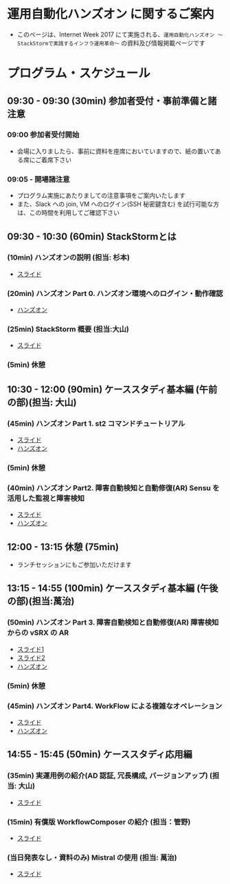 # 運用自動化ハンズオン に関するご案内
* このページは、Internet Week 2017 にて実施される、`運用自動化ハンズオン ～StackStormで実践するインフラ運用革命～` の資料及び情報掲載ページです

# プログラム・スケジュール
## 09:30 - 09:30 (30min) 参加者受付・事前準備と諸注意
### 09:00 参加者受付開始
- 会場に入りましたら、事前に資料を座席においていますので、紙の置いてある席にご着席下さい

### 09:05 - 開場諸注意
- プログラム実施にあたりましての注意事項をご案内いたします
- また、Slack への join, VM へのログイン(SSH 秘密鍵含む) を試行可能な方は、この時間を利用してご確認下さい

## 09:30 - 10:30 (60min) StackStormとは
### (10min) ハンズオンの説明 (担当: 杉本)
- [スライド](https://github.com/internetweek2017-st2/handson_documents/blob/master/slide/iw2017-st2-01-intro.pdf)

### (20min) ハンズオン Part 0. ハンズオン環境へのログイン・動作確認
- [ハンズオン](https://github.com/internetweek2017-st2/handson_documents/wiki/Handson-Part-0)

### (25min) StackStorm 概要 (担当:大山)
- [スライド](https://github.com/internetweek2017-st2/handson_documents/blob/master/slide/iw2017-st2-02-st2_abstraction.pdf)

### (5min) 休憩

## 10:30 - 12:00 (90min) ケーススタディ基本編 (午前の部)(担当: 大山)
### (45min) ハンズオン Part 1. st2 コマンドチュートリアル
- [スライド](https://github.com/internetweek2017-st2/handson_documents/blob/master/slide/iw2017-st2-03-part1-st2_tutorial.pdf)
- [ハンズオン](https://github.com/internetweek2017-st2/handson_documents/wiki/Handson-Part-1)

### (5min) 休憩 

### (40min) ハンズオン Part2. 障害自動検知と自動修復(AR) Sensu を活用した監視と障害検知
- [スライド](https://github.com/internetweek2017-st2/handson_documents/blob/master/slide/iw2017-st2-04-part2.pdf)
- [ハンズオン](https://github.com/internetweek2017-st2/handson_documents/wiki/Handson-Part-2)

## 12:00 - 13:15 休憩 (75min)
- ランチセッションにもご参加いただけます

## 13:15 - 14:55 (100min) ケーススタディ基本編 (午後の部)(担当:萬治)
### (50min) ハンズオン Part 3. 障害自動検知と自動修復(AR) 障害検知からの vSRX の AR
- [スライド1](https://github.com/internetweek2017-st2/handson_documents/blob/master/slide/iw2017-st2-05-part3-1.pdf)
- [スライド2](https://github.com/internetweek2017-st2/handson_documents/blob/master/slide/iw2017-st2-06-part3-2.pdf)
- [ハンズオン](https://github.com/internetweek2017-st2/handson_documents/wiki/Handson-Part-3)

### (5min) 休憩

### (45min) ハンズオン Part4. WorkFlow による複雑なオペレーション
- [スライド](https://github.com/internetweek2017-st2/handson_documents/blob/master/slide/iw2017-st2-07-part4.pdf)
- [ハンズオン](https://github.com/internetweek2017-st2/handson_documents/wiki/Handson-Part-4)

## 14:55 - 15:45 (50min) ケーススタディ応用編
### (35min) 実運用例の紹介(AD 認証, 冗長構成, バージョンアップ) (担当: 大山)
- [スライド](https://github.com/internetweek2017-st2/handson_documents/blob/master/slide/iw2017-st2-09-st2_advanced.pdf)

### (15min) 有償版 WorkflowComposer の紹介 (担当：管野)
- [スライド](https://github.com/internetweek2017-st2/handson_documents/blob/master/slide/iw2017-st2-10-st2_enterprise.pdf)

### (当日発表なし・資料のみ) Mistral の使用 (担当: 萬治)
- [スライド](https://github.com/internetweek2017-st2/handson_documents/blob/master/slide/iw2017-st2-08-mistral.pdf)
